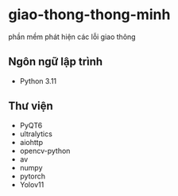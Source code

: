 # giao-thong-thong-minh
phần mềm phát hiện các lỗi giao thông

## Ngôn ngữ lập trình
- Python 3.11

## Thư viện
- PyQT6
- ultralytics
- aiohttp
- opencv-python
- av
- numpy
- pytorch
- Yolov11
